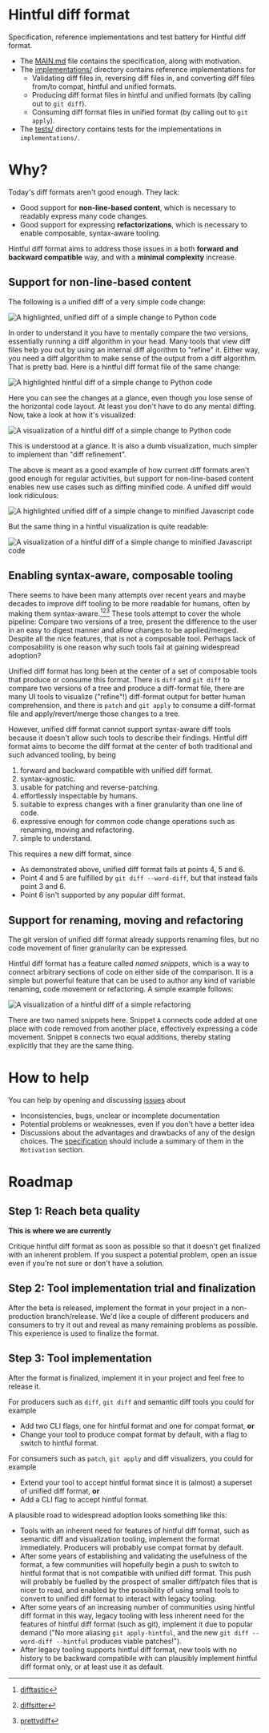 # Hintful diff format

Specification, reference implementations and test battery for Hintful diff format.

* The [MAIN.md](MAIN.md) file contains the specification, along with motivation.
* The [implementations/](implementations/) directory contains reference implementations for
  * Validating diff files in, reversing diff files in, and converting diff files from/to compat, hintful and unified formats.
  * Producing diff format files in hintful and unified formats (by calling out to `git diff`).
  * Consuming diff format files in unified format (by calling out to `git apply`).
* The [tests/](tests/) directory contains tests for the implementations in `implementations/`.

# Why?

Today's diff formats aren't good enough.
They lack:
* Good support for **non-line-based content**, which is necessary to readably express many code changes.
* Good support for expressing **refactorizations**, which is necessary to enable composable, syntax-aware tooling.

Hintful diff format aims to address those issues in a both **forward and backward compatible** way, and with a **minimal complexity** increase.

## Support for non-line-based content

The following is a unified diff of a very simple code change:

<picture>
  <img alt="A highlighted, unified diff of a simple change to Python code" src="img/simple-python.unified.diff.highlighted.png"/>
</picture>

In order to understand it you have to mentally compare the two versions, essentially running a diff algorithm in your head.
Many tools that view diff files help you out by using an internal diff algorithm to "refine" it.
Either way, you need a diff algorithm to make sense of the output from a diff algorithm.
That is pretty bad.
Here is a hintful diff format file of the same change:

<picture>
  <img alt="A highlighted hintful diff of a simple change to Python code" src="img/simple-python.hintful.diff.highlighted.png"/>
</picture>

Here you can see the changes at a glance, even though you lose sense of the horizontal code layout.
At least you don't have to do any mental diffing.
Now, take a look at how it's visualized:

<picture>
  <img alt="A visualization of a hintful diff of a simple change to Python code" src="img/simple-python.hintful.diff.visualized.png"/>
</picture>

This is understood at a glance.
It is also a dumb visualization, much simpler to implement than "diff refinement".

The above is meant as a good example of how current diff formats aren't good enough for regular activities, but support for non-line-based content enables new use cases such as diffing minified code.
A unified diff would look ridiculous:

<picture>
  <img alt="A highlighted unified diff of a simple change to minified Javascript code" src="img/minified-js-refactor.converted-from-hintful.unified.diff.highlighted.png"/>
</picture>

But the same thing in a hintful visualization is quite readable:

<picture>
  <img alt="A visualization of a hintful diff of a simple change to minified Javascript code" src="img/minified-js-refactor.hintful.diff.visualized.png"/>
</picture>

## Enabling syntax-aware, composable tooling

There seems to have been many attempts over recent years and maybe decades to improve diff tooling to be more readable for humans, often by making them syntax-aware.[^difftastic][^diffsitter][^prettydiff]
These tools attempt to cover the whole pipeline:
Compare two versions of a tree, present the difference to the user in an easy to digest manner and allow changes to be applied/merged.
Despite all the nice features, that is not a composable tool.
Perhaps lack of composability is one reason why such tools fail at gaining widespread adoption?

[^difftastic]: [difftastic](https://github.com/Wilfred/difftastic)
[^diffsitter]: [diffsitter](https://github.com/afnanenayet/diffsitter)
[^prettydiff]: [prettydiff](https://prettydiff.com/)

Unified diff format has long been at the center of a set of composable tools that produce or consume this format.
There is `diff` and `git diff` to compare two versions of a tree and produce a diff-format file,
there are many UI tools to visualize ("refine"!) diff-format output for better human comprehension,
and there is `patch` and `git apply` to consume a diff-format file and apply/revert/merge those changes to a tree.

However, unified diff format cannot support syntax-aware diff tools because it doesn't allow such tools to describe their findings.
Hintful diff format aims to become the diff format at the center of both traditional and such advanced tooling, by being
1) forward and backward compatible with unified diff format.
2) syntax-agnostic.
3) usable for patching and reverse-patching.
4) effortlessly inspectable by humans.
5) suitable to express changes with a finer granularity than one line of code.
6) expressive enough for common code change operations such as renaming, moving and refactoring.
7) simple to understand.

This requires a new diff format, since
* As demonstrated above, unified diff format fails at points 4, 5 and 6.
* Point 4 and 5 are fulfilled by `git diff --word-diff`, but that instead fails point 3 and 6.
* Point 6 isn't supported by any popular diff format.

## Support for renaming, moving and refactoring

The git version of unified diff format already supports renaming files, but no code movement of finer granularity can be expressed.

Hintful diff format has a feature called *named snippets*, which is a way to connect arbitrary sections of code on either side of the comparison.
It is a simple but powerful feature that can be used to author any kind of variable renaming, code movement or refactoring.
A simple example follows:

<picture>
  <img alt="A visualization of a hintful diff of a simple refactoring" src="img/simple-js-refactor-with-snippets.hintful.diff.visualized.png"/>
</picture>

There are two named snippets here.
Snippet `A` connects code added at one place with code removed from another place, effectively expressing a code movement.
Snippet `B` connects two equal additions, thereby stating explicitly that they are the same thing.

# How to help

You can help by opening and discussing [issues](https://github.com/svenssonaxel/diff-format/issues) about
  * Inconsistencies, bugs, unclear or incomplete documentation
  * Potential problems or weaknesses, even if you don't have a better idea
  * Discussions about the advantages and drawbacks of any of the design choices.
    The [specification](MAIN.md) should include a summary of them in the `Motivation` section.

# Roadmap

## Step 1: Reach beta quality

**This is where we are currently**

Critique hintful diff format as soon as possible so that it doesn't get finalized with an inherent problem.
If you suspect a potential problem, open an issue even if you're not sure or don't have a solution.

## Step 2: Tool implementation trial and finalization

After the beta is released, implement the format in your project in a non-production branch/release.
We'd like a couple of different producers and consumers to try it out and reveal as many remaining problems as possible.
This experience is used to finalize the format.

## Step 3: Tool implementation

After the format is finalized, implement it in your project and feel free to release it.

For producers such as `diff`, `git diff` and semantic diff tools you could for example
* Add two CLI flags, one for hintful format and one for compat format, **or**
* Change your tool to produce compat format by default, with a flag to switch to hintful format.

For consumers such as `patch`, `git apply` and diff visualizers, you could for example
* Extend your tool to accept hintful format since it is (almost) a superset of unified diff format, **or**
* Add a CLI flag to accept hintful format.

A plausible road to widespread adoption looks something like this:
* Tools with an inherent need for features of hintful diff format, such as semantic diff and visualization tooling, implement the format immediately.
  Producers will probably use compat format by default.
* After some years of establishing and validating the usefulness of the format, a few communities will hopefully begin a push to switch to hintful format that is not compatible with unified diff format.
  This push will probably be fuelled by the prospect of smaller diff/patch files that is nicer to read, and enabled by the possibility of using small tools to convert to unified diff format to interact with legacy tooling.
* After some years of an increasing number of communities using hintful diff format in this way, legacy tooling with less inherent need for the features of hintful diff format (such as git), implement it due to popular demand ("No more aliasing `git apply-hintful`, and the new `git diff --word-diff --hintful` produces viable patches!").
* After legacy tooling supports hintful diff format, new tools with no history to be backward compatibile with can plausibly implement hintful diff format only, or at least use it as default.

